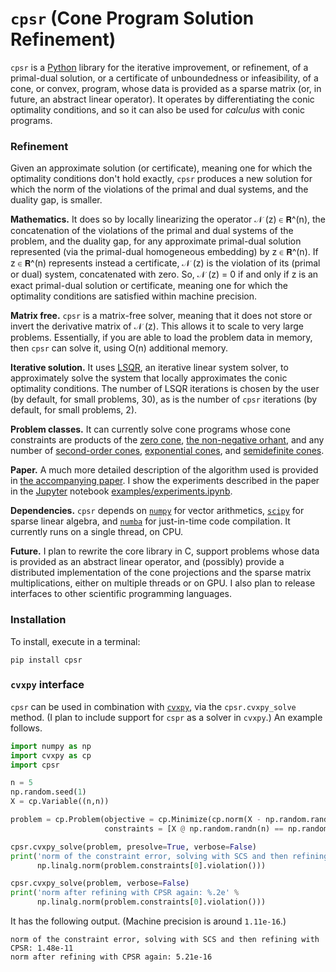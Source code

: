# `cpsr` (Cone Program Solution Refinement)

`cpsr` is a [Python](https://www.python.org) library 
for the iterative improvement, or refinement,
of a primal-dual solution,
or a certificate of unboundedness or infeasibility,
of a cone, or convex, program, whose data is provided
as a sparse matrix (or, in future, an abstract linear operator).
It operates by differentiating the conic optimality conditions,
and so it can also be used for *calculus* with conic programs.

### Refinement

Given an approximate solution (or certificate), 
meaning one for which the optimality 
conditions don't hold exactly, 
`cpsr` produces a new solution for which 
the norm of the violations of the primal and dual systems, 
and the duality gap, is smaller. 


**Mathematics.**
It does so by locally linearizing
the operator 𝒩 (z) ∈ 𝗥^(n), 
the concatenation of the violations of the 
primal and dual systems of the problem, and the duality gap,
for any approximate primal-dual solution represented 
(via the primal-dual homogeneous embedding) by z ∈ 𝗥^(n).
If z ∈ 𝗥^(n) represents instead a certificate, 𝒩 (z)
is the violation of its (primal or dual) system, concatenated with zero.
So, 𝒩 (z) = 0 if and only if z is an exact primal-dual solution
or certificate, meaning one for which the optimality conditions
are satisfied within machine precision. 

**Matrix free.**
`cpsr` is a matrix-free solver, meaning that it does not store or
invert the derivative matrix of 𝒩 (z). This allows it to scale
to very large problems. Essentially, if you are able to load the problem
data in memory, then `cpsr` can solve it, using O(n) additional memory.

**Iterative solution.**
It uses [LSQR](http://web.stanford.edu/group/SOL/software/lsqr/),
an iterative linear system solver, to approximately solve the system
that locally approximates the conic optimality conditions. 
The number of LSQR iterations is chosen by the user (by default, for small problems, 30),
as is the number of `cpsr` iterations (by default, for small problems, 2). 

**Problem classes.**
It can currently solve cone programs whose cone constraints are products of 
the [zero cone](https://en.wikipedia.org/wiki/System_of_linear_equations),
[the non-negative orhant](https://en.wikipedia.org/wiki/Linear_programming),
and any number of [second-order cones](https://en.wikipedia.org/wiki/Second-order_cone_programming), 
[exponential cones](https://yalmip.github.io/tutorial/exponentialcone/), 
and [semidefinite cones](https://en.wikipedia.org/wiki/Semidefinite_programming).

**Paper.**
A much more detailed description of the algorithm used is provided
in [the accompanying paper](http://stanford.edu/~boyd/papers/cone_prog_refine.html).
I show the experiments described in the paper in the
[Jupyter](https://jupyter.org)
notebook
[examples/experiments.ipynb](examples/experiments.ipynb).

**Dependencies.**
`cpsr` depends on [`numpy`](http://www.numpy.org) for vector arithmetics, 
[`scipy`](https://www.scipy.org) for sparse linear algebra,
and [`numba`](https://numba.pydata.org) for just-in-time code compilation.
It currently runs on a single thread, on CPU. 

**Future.**
I plan to rewrite the core library in C, 
support problems whose data is provided as an abstract linear operator,
and (possibly) provide a distributed implementation of the cone projections 
and the sparse matrix multiplications, either on multiple threads or on GPU.
I also plan to release interfaces to other scientific programming languages.


### Installation
To install, execute in a terminal:

```
pip install cpsr
```


### `cvxpy` interface

`cpsr` can be used in combination with [`cvxpy`](https://www.cvxpy.org),
via the `cpsr.cvxpy_solve` method. (I plan
to include support for `cspr` as a solver in `cvxpy`.)
An example follows.

```python
import numpy as np
import cvxpy as cp
import cpsr

n = 5
np.random.seed(1)
X = cp.Variable((n,n))

problem = cp.Problem(objective = cp.Minimize(cp.norm(X - np.random.randn(n, n))), 
                     constraints = [X @ np.random.randn(n) == np.random.randn(n)])

cpsr.cvxpy_solve(problem, presolve=True, verbose=False)
print('norm of the constraint error, solving with SCS and then refining with CPSR: %.2e' % 
      np.linalg.norm(problem.constraints[0].violation()))

cpsr.cvxpy_solve(problem, verbose=False)
print('norm after refining with CPSR again: %.2e' % 
      np.linalg.norm(problem.constraints[0].violation()))
```

It has the following output. (Machine precision is around `1.11e-16`.)

```
norm of the constraint error, solving with SCS and then refining with CPSR: 1.48e-11
norm after refining with CPSR again: 5.21e-16
```
